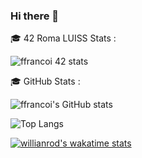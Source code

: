 ### Hi there 👋

<!--
**franzudev/franzudev** is a ✨ _special_ ✨ repository because its `README.md` (this file) appears on your GitHub profile.

Here are some ideas to get you started:

- 🔭 I’m currently working on ...
- 🌱 I’m currently learning ...
- 👯 I’m looking to collaborate on ...
- 🤔 I’m looking for help with ...
- 💬 Ask me about ...
- 📫 How to reach me: ...
- 😄 Pronouns: ...
- ⚡ Fun fact: ...
-->

🎓 42 Roma LUISS Stats :

![ffrancoi 42 stats](https://badge42.herokuapp.com/api/stats/ffrancoi)


🎓 GitHub Stats :

![ffrancoi's GitHub stats](https://github-readme-stats.vercel.app/api?username=franzudev&show_icons=true&theme=vision-friendly-dark)


![Top Langs](https://github-readme-stats.vercel.app/api/top-langs/?username=franzudev&layout=compact&show_icons=true&theme=vision-friendly-dark)

[![willianrod's wakatime stats](https://github-readme-stats.vercel.app/api/wakatime?username=franzudev&show_icons=true&theme=vision-friendly-dark)](https://github.com/anuraghazra/github-readme-stats)

